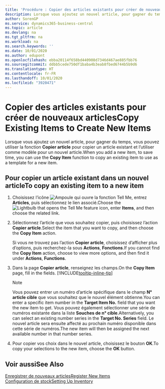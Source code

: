 ```yaml
---
title: 'Procédure : Copier des articles existants pour créer de nouveaux articles'
description: Lorsque vous ajoutez un nouvel article, pour gagner du temps, vous pouvez utiliser la fonction Copier article pour copier un article existant et l’utiliser comme modèle pour un nouvel article.
author: SorenGP
ms.service: dynamics365-business-central
ms.topic: article
ms.devlang: na
ms.tgt_pltfrm: na
ms.workload: na
ms.search.keywords: ''
ms.date: 10/01/2020
ms.author: edupont
ms.openlocfilehash: ebba20114f658bd440908d7346d467ae885fbb76
ms.sourcegitcommit: ddbb5cede750df1baba4b3eab8fbed6744b5b9d6
ms.translationtype: HT
ms.contentlocale: fr-FR
ms.lasthandoff: 10/01/2020
ms.locfileid: "3920471"
---
```

# <a name="copy-existing-items-to-create-new-items"></a><span data-ttu-id="d2616-103">Copier des articles existants pour créer de nouveaux articles</span><span class="sxs-lookup"><span data-stu-id="d2616-103">Copy Existing Items to Create New Items</span></span>

<span data-ttu-id="d2616-104">Lorsque vous ajoutez un nouvel article, pour gagner du temps, vous pouvez utiliser la fonction **Copier article** pour copier un article existant et l’utiliser comme modèle pour un nouvel article.</span><span class="sxs-lookup"><span data-stu-id="d2616-104">When you add a new item, to save time, you can use the **Copy Item** function to copy an existing item to use as a template for a new item.</span></span>  

## <a name="to-copy-an-existing-item-to-a-new-item"></a><span data-ttu-id="d2616-105">Pour copier un article existant dans un nouvel article</span><span class="sxs-lookup"><span data-stu-id="d2616-105">To copy an existing item to a new item</span></span>

1. <span data-ttu-id="d2616-106">Choisissez l’icône ![Ampoule qui ouvre la fonction Tell Me](media/ui-search/search_small.png "Dites-moi ce que vous voulez faire"), entrez **Articles**, puis sélectionnez le lien associé.</span><span class="sxs-lookup"><span data-stu-id="d2616-106">Choose the ![Lightbulb that opens the Tell Me feature](media/ui-search/search_small.png "Tell me what you want to do") icon, enter **Items**, and then choose the related link.</span></span>  
2. <span data-ttu-id="d2616-107">Sélectionnez l’article que vous souhaitez copier, puis choisissez l’action **Copier article**.</span><span class="sxs-lookup"><span data-stu-id="d2616-107">Select the item that you want to copy, and then choose the **Copy Item** action.</span></span>  

    <span data-ttu-id="d2616-108">Si vous ne trouvez pas l’action **Copier article**, choisissez d’afficher plus d’options, puis recherchez-la sous **Actions**, **Fonctions**.</span><span class="sxs-lookup"><span data-stu-id="d2616-108">If you cannot find the **Copy Item** action, choose to view more options, and then find it under **Actions**, **Functions**.</span></span>  

3. <span data-ttu-id="d2616-109">Dans la page **Copier article**, renseignez les champs.</span><span class="sxs-lookup"><span data-stu-id="d2616-109">On the **Copy Item** page, fill in the fields.</span></span> [!INCLUDE[tooltip-inline-tip](includes/tooltip-inline-tip_md.md)]

    > [!NOTE]  
    > <span data-ttu-id="d2616-110">Vous pouvez entrer un numéro d’article spécifique dans le champ **N° article cible** que vous souhaitez que le nouvel élément obtienne.</span><span class="sxs-lookup"><span data-stu-id="d2616-110">You can enter a specific item number in the **Target Item No.** field that you want the new item to get.</span></span> <span data-ttu-id="d2616-111">Vous pouvez également sélectionner une série de numéros existante dans la liste **Souches de n° cible**.</span><span class="sxs-lookup"><span data-stu-id="d2616-111">Alternatively, you can select an existing number series in the **Target No. Series** field.</span></span> <span data-ttu-id="d2616-112">Le nouvel article sera ensuite affecté au prochain numéro disponible dans cette série de numéros.</span><span class="sxs-lookup"><span data-stu-id="d2616-112">The new item will then be assigned the next available number in that number series.</span></span>  

4. <span data-ttu-id="d2616-113">Pour copier vos choix dans le nouvel article, choisissez le bouton **OK**.</span><span class="sxs-lookup"><span data-stu-id="d2616-113">To copy your selections to the new item, choose the **OK** button.</span></span>  

## <a name="see-also"></a><span data-ttu-id="d2616-114">Voir aussi</span><span class="sxs-lookup"><span data-stu-id="d2616-114">See Also</span></span>

[<span data-ttu-id="d2616-115">Enregistrer de nouveaux articles</span><span class="sxs-lookup"><span data-stu-id="d2616-115">Register New Items</span></span>](inventory-how-register-new-items.md)  
[<span data-ttu-id="d2616-116">Configuration de stock</span><span class="sxs-lookup"><span data-stu-id="d2616-116">Setting Up Inventory</span></span>](inventory-setup-inventory.md)  
